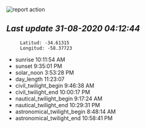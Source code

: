 ![report action](https://github.com/matiasz8/actions-for-reports/workflows/report%20action/badge.svg?branch=develop) 


## *****Last update 31-08-2020 04:12:44*****



		 Latitud: -34.61315
		 Longitud: -58.37723

 - sunrise 	 10:11:54 AM
 - sunset 	 9:35:01 PM
 - solar_noon 	 3:53:28 PM
 - day_length 	 11:23:07
 - civil_twilight_begin 	 9:46:38 AM
 - civil_twilight_end 	 10:00:17 PM
 - nautical_twilight_begin 	 9:17:24 AM
 - nautical_twilight_end 	 10:29:31 PM
 - astronomical_twilight_begin 	 8:48:14 AM
 - astronomical_twilight_end 	 10:58:41 PM
